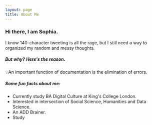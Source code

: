 ```yaml
---
layout: page
title: About Me
---
```


### Hi there, I am Sophia.
I know 140-character tweeting is all the rage, but I still need a way to organized my random and messy thoughts.  

##### But why? Here's the reason.

<p class="message">
  💡An important function of documentation is the elimination of errors.
</p>


##### Some fun facts about me:

* Currently study BA Digital Culture at King's College London.
* Interested in intersection of Social Science, Humanities and Data Science.
* An ADD Brainer.
* Study 
